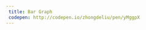 ```yaml
---
 title: Bar Graph                         
 codepen: http://codepen.io/zhongdeliu/pen/yMggpX 
---
```

